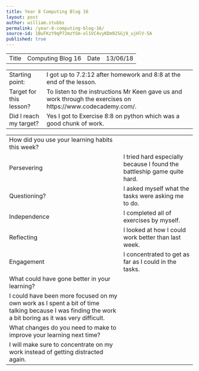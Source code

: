 ```yaml
---
title: Year 8 Computing Blog 16
layout: post
author: william.stubbs
permalink: /year-8-computing-blog-16/
source-id: 1BuFKzY9qP72mzYSm-ol1VC4vyKDm92SGj9_ujHlV-5A
published: true
---
```

<table>
  <tr>
    <td>Title</td>
    <td>Computing Blog 16</td>
    <td>Date</td>
    <td>13/06/18</td>
  </tr>
</table>


<table>
  <tr>
    <td>Starting point:</td>
    <td>I got up to 7.2:12 after homework and 8:8 at the end of the lesson.</td>
  </tr>
  <tr>
    <td>Target for this lesson?</td>
    <td>To listen to the instructions Mr Keen gave us and work through the exercises on https://www.codecademy.com/.</td>
  </tr>
  <tr>
    <td>Did I reach my target? </td>
    <td>Yes I got to Exercise 8:8 on python which was a good chunk of work.</td>
  </tr>
</table>


<table>
  <tr>
    <td>How did you use your learning habits this week?</td>
    <td></td>
  </tr>
  <tr>
    <td>Persevering</td>
    <td>I tried hard especially because I found the battleship game quite hard.</td>
  </tr>
  <tr>
    <td>Questioning?</td>
    <td>I asked myself what the tasks were asking me to do.</td>
  </tr>
  <tr>
    <td>Independence</td>
    <td>I completed all of exercises by myself.</td>
  </tr>
  <tr>
    <td>Reflecting</td>
    <td>I looked at how I could work better than last week.</td>
  </tr>
  <tr>
    <td>Engagement</td>
    <td>I concentrated to get as far as I could in the tasks.</td>
  </tr>
  <tr>
    <td>What could have gone better in your learning?</td>
    <td></td>
  </tr>
  <tr>
    <td>I could have been more focused on my own work as I spent a bit of time talking because I was finding the work a bit boring as it was very difficult.</td>
    <td></td>
  </tr>
  <tr>
    <td>What changes do you need to make to improve your learning next time?</td>
    <td></td>
  </tr>
  <tr>
    <td>I will make sure to concentrate on my work instead of getting distracted again.</td>
    <td></td>
  </tr>
</table>


